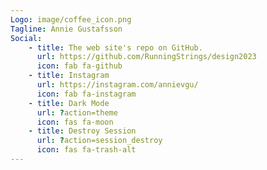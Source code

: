 ```yaml
---
Logo: image/coffee_icon.png
Tagline: Annie Gustafsson
Social:
    - title: The web site's repo on GitHub.
      url: https://github.com/RunningStrings/design2023
      icon: fab fa-github
    - title: Instagram
      url: https://instagram.com/annievgu/
      icon: fab fa-instagram
    - title: Dark Mode
      url: ?action=theme
      icon: fas fa-moon
    - title: Destroy Session
      url: ?action=session_destroy
      icon: fas fa-trash-alt
---
```


